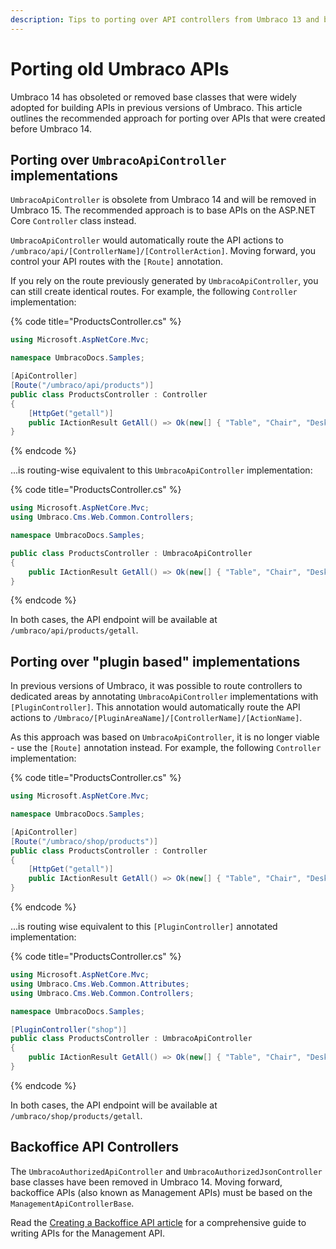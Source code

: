 ```yaml
---
description: Tips to porting over API controllers from Umbraco 13 and below
---
```


# Porting old Umbraco APIs

Umbraco 14 has obsoleted or removed base classes that were widely adopted for building APIs in previous versions of Umbraco. This article outlines the recommended approach for porting over APIs that were created before Umbraco 14.

## Porting over `UmbracoApiController` implementations

`UmbracoApiController` is obsolete from Umbraco 14 and will be removed in Umbraco 15. The recommended approach is to base APIs on the ASP.NET Core `Controller` class instead.

`UmbracoApiController` would automatically route the API actions to `/umbraco/api/[ControllerName]/[ControllerAction]`. Moving forward, you control your API routes with the `[Route]` annotation.

If you rely on the route previously generated by `UmbracoApiController`, you can still create identical routes. For example, the following `Controller` implementation:

{% code title="ProductsController.cs" %}
```csharp
using Microsoft.AspNetCore.Mvc;

namespace UmbracoDocs.Samples;

[ApiController]
[Route("/umbraco/api/products")]
public class ProductsController : Controller
{
    [HttpGet("getall")]
    public IActionResult GetAll() => Ok(new[] { "Table", "Chair", "Desk", "Computer" });
}
```
{% endcode %}

...is routing-wise equivalent to this `UmbracoApiController` implementation:

{% code title="ProductsController.cs" %}
```csharp
using Microsoft.AspNetCore.Mvc;
using Umbraco.Cms.Web.Common.Controllers;

namespace UmbracoDocs.Samples;

public class ProductsController : UmbracoApiController
{
    public IActionResult GetAll() => Ok(new[] { "Table", "Chair", "Desk", "Computer" });
}
```
{% endcode %}

In both cases, the API endpoint will be available at `/umbraco/api/products/getall`.

## Porting over "plugin based" implementations

In previous versions of Umbraco, it was possible to route controllers to dedicated areas by annotating `UmbracoApiController` implementations with `[PluginController]`. This annotation would automatically route the API actions to `/Umbraco/[PluginAreaName]/[ControllerName]/[ActionName]`.

As this approach was based on `UmbracoApiController`, it is no longer viable - use the `[Route]` annotation instead. For example, the following `Controller` implementation:

{% code title="ProductsController.cs" %}
```csharp
using Microsoft.AspNetCore.Mvc;

namespace UmbracoDocs.Samples;

[ApiController]
[Route("/umbraco/shop/products")]
public class ProductsController : Controller
{
    [HttpGet("getall")]
    public IActionResult GetAll() => Ok(new[] { "Table", "Chair", "Desk", "Computer" });
}
```
{% endcode %}

...is routing wise equivalent to this `[PluginController]` annotated implementation:

{% code title="ProductsController.cs" %}
```csharp
using Microsoft.AspNetCore.Mvc;
using Umbraco.Cms.Web.Common.Attributes;
using Umbraco.Cms.Web.Common.Controllers;

namespace UmbracoDocs.Samples;

[PluginController("shop")]
public class ProductsController : UmbracoApiController
{
    public IActionResult GetAll() => Ok(new[] { "Table", "Chair", "Desk", "Computer" });
}
```
{% endcode %}

In both cases, the API endpoint will be available at `/umbraco/shop/products/getall`.

## Backoffice API Controllers

The `UmbracoAuthorizedApiController` and `UmbracoAuthorizedJsonController` base classes have been removed in Umbraco 14. Moving forward, backoffice APIs (also known as Management APIs) must be based on the `ManagementApiControllerBase`.

Read the [Creating a Backoffice API article](../tutorials/creating-a-backoffice-api/README.md) for a comprehensive guide to writing APIs for the Management API.
